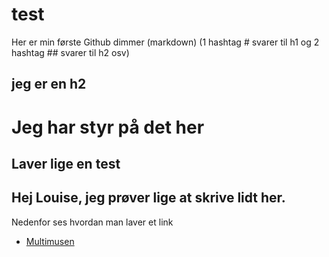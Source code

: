 # test
Her er min første Github dimmer (markdown) (1 hashtag # svarer til h1 og 2 hashtag ## svarer til h2 osv)

## jeg er en h2

# Jeg har styr på det her

## Laver lige en test 

## Hej Louise, jeg prøver lige at skrive lidt her.



Nedenfor ses hvordan man laver et link
* [Multimusen](http://multimusen.dk) 
